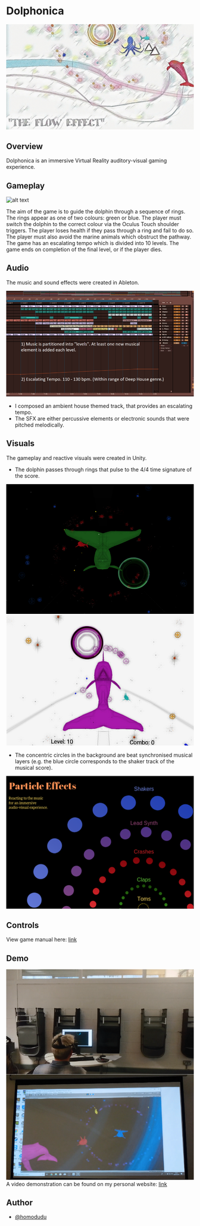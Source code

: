 # Dolphonica

![alt text](https://github.com/homodudu/Dolphonica/blob/master/IMAGES/COVER.png)

## Overview
Dolphonica is an immersive Virtual Reality auditory-visual gaming experience.

## Gameplay
![alt text](https://github.com/homodudu/Dolphonica/blob/master/IMAGES/GPLAY)

The aim of the game is to guide the dolphin through a sequence of rings. The rings appear as one of two colours: green or blue. The player must switch the dolphin to the correct colour via the Oculus Touch shoulder triggers. The player loses health if they pass through a ring and fail to do so. The player must also avoid the marine animals which obstruct the pathway. The game has an escalating tempo which is divided into 10 levels. The game ends on completion of the final level, or if the player dies.

## Audio
The music and sound effects were created in Ableton. 

![alt text](https://github.com/homodudu/Dolphonica/blob/master/IMAGES/AUDIO.png)

- I composed an ambient house themed track, that provides an escalating tempo. 
- The SFX are either percussive elements or electronic sounds that were pitched melodically. 

## Visuals
The gameplay and reactive visuals were created in Unity. 

- The dolphin passes through rings that pulse to the 4/4 time signature of the score. 

![alt text](https://github.com/homodudu/Dolphonica/blob/master/IMAGES/SC_1.png)
![alt text](https://github.com/homodudu/Dolphonica/blob/master/IMAGES/SC_2.png)

- The concentric circles in the background are beat synchronised musical layers (e.g. the blue circle corresponds to the shaker track of the musical score).  

![alt text](https://github.com/homodudu/Dolphonica/blob/master/IMAGES/PART_FX.png)

## Controls 
View game manual here: [link](https://github.com/homodudu/Dolphonica/blob/master/RESOURCES/Delphonica%20Game%20Manual.pdf)

## Demo
![alt text](https://github.com/homodudu/Dolphonica/blob/master/IMAGES/DEMO.png)
A video demonstration can be found on my personal website: [link](https://www.homodudu.com/)

## Author
- [@homodudu](https://github.com/homodudu)
